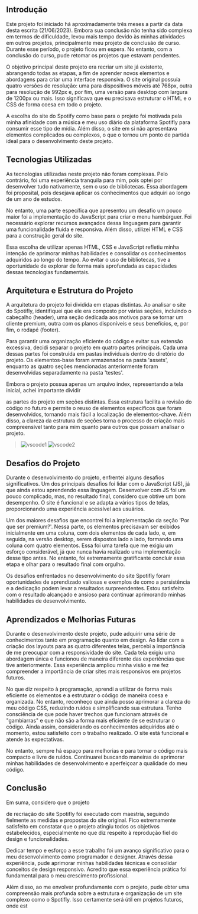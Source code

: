 ## Introdução

Este projeto foi iniciado há aproximadamente três meses a partir da data desta escrita (21/06/2023). Embora sua conclusão não tenha sido complexa em termos de dificuldade, levou mais tempo devido às minhas atividades em outros projetos, principalmente meu projeto de conclusão de curso. Durante esse período, o projeto ficou em espera. No entanto, com a conclusão do curso, pude retomar os projetos que estavam pendentes.

O objetivo principal deste projeto era recriar um site já existente, abrangendo todas as etapas, a fim de aprender novos elementos e abordagens para criar uma interface responsiva. O site original possuía quatro versões de resolução: uma para dispositivos móveis até 768px, outra para resolução de 992px e, por fim, uma versão para desktop com largura de 1200px ou mais. Isso significava que eu precisava estruturar o HTML e o CSS de forma coesa em todo o projeto.


A escolha do site do Spotify como base para o projeto foi motivada pela minha afinidade com a música e meu uso diário da plataforma Spotifly para consumir esse tipo de mídia. Além disso, o site em si não apresentava elementos complicados ou complexos, o que o tornou um ponto de partida ideal para o desenvolvimento deste projeto.

## Tecnologias Utilizadas

As tecnologias utilizadas neste projeto não foram complexas. Pelo contrário, foi uma experiência tranquila para mim, pois optei por desenvolver tudo nativamente, sem o uso de bibliotecas. Essa abordagem foi proposital, pois desejava aplicar os conhecimentos que adquiri ao longo de um ano de estudos.

No entanto, uma parte específica que apresentou um desafio um pouco maior foi a implementação do JavaScript para criar o menu hambúrguer. Foi necessário explorar recursos avançados dessa linguagem para garantir uma funcionalidade fluida e responsiva. Além disso, utilizei HTML e CSS para a construção geral do site.

Essa escolha de utilizar apenas HTML, CSS e JavaScript refletiu minha intenção de aprimorar minhas habilidades e consolidar os conhecimentos adquiridos ao longo do tempo. Ao evitar o uso de bibliotecas, tive a oportunidade de explorar de forma mais aprofundada as capacidades dessas tecnologias fundamentais.

## Arquitetura e Estrutura do Projeto

A arquitetura do projeto foi dividida em etapas distintas. Ao analisar o site do Spotifly, identifiquei que ele era composto por várias seções, incluindo o cabeçalho (header), uma seção dedicada aos motivos para se tornar um cliente premium, outra com os planos disponíveis e seus benefícios, e, por fim, o rodapé (footer).

Para garantir uma organização eficiente do código e evitar sua extensão excessiva, decidi separar o projeto em quatro partes principais. Cada uma dessas partes foi construída em pastas individuais dentro do diretório do projeto. Os elementos-base foram armazenados na pasta 'assets', enquanto as quatro seções mencionadas anteriormente foram desenvolvidas separadamente na pasta 'testes'.

Embora o projeto possua apenas um arquivo index, representando a tela inicial, achei importante dividir

 as partes do projeto em seções distintas. Essa estrutura facilita a revisão do código no futuro e permite o reuso de elementos específicos que foram desenvolvidos, tornando mais fácil a localização de elementos-chave. Além disso, a clareza da estrutura de seções torna o processo de criação mais compreensível tanto para mim quanto para outros que possam analisar o projeto.
> ![vscode1](https://user-images.githubusercontent.com/42822606/247602284-8cb55a3b-e79e-4d1a-82e5-55e1be859b94.jpg) ![vscode2](https://user-images.githubusercontent.com/42822606/247602288-8aa4eedb-1ef7-40b0-a9ab-43bc55b71381.jpg)

## Desafios do Projeto

Durante o desenvolvimento do projeto, enfrentei alguns desafios significativos. Um dos principais desafios foi lidar com o JavaScript (JS), já que ainda estou aprendendo essa linguagem. Desenvolver com JS foi um pouco complicado, mas, no resultado final, considero que obtive um bom desempenho. O site é funcional e se adapta a vários tipos de telas, proporcionando uma experiência acessível aos usuários.

Um dos maiores desafios que encontrei foi a implementação da seção 'Por que ser premium?'. Nessa parte, os elementos precisavam ser exibidos inicialmente em uma coluna, com dois elementos de cada lado, e, em seguida, na versão desktop, serem dispostos lado a lado, formando uma coluna com quatro elementos. Essa foi uma tarefa que me exigiu um esforço considerável, já que nunca havia realizado uma implementação desse tipo antes. No entanto, foi extremamente gratificante concluir essa etapa e olhar para o resultado final com orgulho.

Os desafios enfrentados no desenvolvimento do site Spotifly foram oportunidades de aprendizado valiosas e exemplos de como a persistência e a dedicação podem levar a resultados surpreendentes. Estou satisfeito com o resultado alcançado e ansioso para continuar aprimorando minhas habilidades de desenvolvimento.

## Aprendizados e Melhorias Futuras

Durante o desenvolvimento deste projeto, pude adquirir uma série de conhecimentos tanto em programação quanto em design. Ao lidar com a criação dos layouts para as quatro diferentes telas, percebi a importância de me preocupar com a responsividade do site. Cada tela exigiu uma abordagem única e funcionou de maneira diferente das experiências que tive anteriormente. Essa experiência ampliou minha visão e me fez compreender a importância de criar sites mais responsivos em projetos futuros.

No que diz respeito à programação, aprendi a utilizar de forma mais eficiente os elementos e a estruturar o código de maneira coesa e organizada. No entanto, reconheço que ainda posso aprimorar a clareza do meu código CSS, reduzindo ruídos e simplificando sua estrutura. Tenho consciência de que pode haver trechos que funcionam através de "gambiarras" e que não são a forma mais eficiente de se estruturar o código. Ainda assim, considerando os conhecimentos adquiridos até o momento, estou satisfeito com o trabalho realizado. O site está funcional e atende às expectativas.

No entanto, sempre há espaço para melhorias e para tornar o código mais compacto e livre de ruídos. Continuarei buscando maneiras de aprimorar minhas habilidades de desenvolvimento e aperfeiçoar a qualidade do meu código.

## Conclusão

Em suma, considero que o projeto

 de recriação do site Spotifly foi executado com maestria, seguindo fielmente as medidas e propostas do site original. Fico extremamente satisfeito em constatar que o projeto atingiu todos os objetivos estabelecidos, especialmente no que diz respeito à reprodução fiel do design e funcionalidades.

Dedicar tempo e esforço a esse trabalho foi um avanço significativo para o meu desenvolvimento como programador e designer. Através dessa experiência, pude aprimorar minhas habilidades técnicas e consolidar conceitos de design responsivo. Acredito que essa experiência prática foi fundamental para o meu crescimento profissional.

Além disso, ao me envolver profundamente com o projeto, pude obter uma compreensão mais profunda sobre a estrutura e organização de um site complexo como o Spotifly. Isso certamente será útil em projetos futuros, onde est
